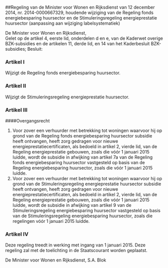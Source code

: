 <meta http-equiv='Content-Type' content='text/html; charset=utf-8' />

##Regeling van de Minister voor Wonen en Rijksdienst van 12 december 2014, nr. 2014-0000667329, houdende wijziging van de Regeling fonds energiebesparing huursector en de Stimuleringsregeling energieprestatie huursector (aanpassing aan wijziging labelsystematiek)

De Minister voor Wonen en Rijksdienst,  
Gelet op de artikel 4, eerste lid, onderdelen d en e, van de Kaderwet overige BZK-subsidies en de artikelen 11, derde lid, en 14 van het Kaderbesluit BZK-subsidies;
Besluit:    

### Artikel  I  

Wijzigt de Regeling fonds energiebesparing huursector. 

### Artikel  II  

Wijzigt de Stimuleringsregeling energieprestatie huursector. 

### Artikel  III  

####Overgangsrecht

1.  Voor zover een verhuurder met betrekking tot woningen waarvoor hij op grond van de Regeling fonds energiebesparing huursector subsidie heeft ontvangen, heeft zorg gedragen voor nieuwe energieprestatiecertificaten, als bedoeld in artikel 2, vierde lid, van de Regeling energieprestatie gebouwen, zoals die vóór 1 januari 2015 luidde, wordt de subsidie in afwijking van artikel 7a van de Regeling fonds energiebesparing huursector vastgesteld op basis van de Regeling energiebesparing huursector, zoals die vóór 1 januari 2015 luidde.   
2.  Voor zover een verhuurder met betrekking tot woningen waarvoor hij op grond van de Stimuleringsregeling energieprestatie huursector subsidie heeft ontvangen, heeft zorg gedragen voor nieuwe energieprestatiecertificaten, als bedoeld in artikel 2, vierde lid, van de Regeling energieprestatie gebouwen, zoals die vóór 1 januari 2015 luidde, wordt de subsidie in afwijking van artikel 9 van de Stimuleringsregeling energiebesparing huursector vastgesteld op basis van de Stimuleringsregeling energiebesparing huursector, zoals die regelingen vóór 1 januari 2015 luidde.  

### Artikel  IV  

Deze regeling treedt in werking met ingang van 1 januari 2015. 
Deze regeling zal met de toelichting in de Staatscourant worden geplaatst.  

De 
Minister voor Wonen en Rijksdienst, 
S.A. Blok     
